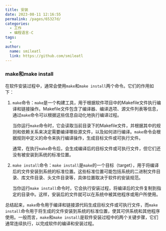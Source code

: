 ```yaml
---
title: 安装
date: 2023-08-11 12:16:55
permalink: /pages/65327d/
categories:
  - 工作
  - 编程语言-C
tags:
  - 
author: 
  name: smileatl
  link: https://github.com/smileatl
---
```

### make和make install

在软件安装过程中，通常会使用`make`和`make install`两个命令。它们的作用如下：

1. `make`命令：`make`是一个构建工具，用于根据软件项目中的Makefile文件执行编译和链接操作。Makefile文件包含了编译器、编译选项、源文件列表等信息，通过`make`命令可以根据这些信息自动化地执行编译过程。

   当你运行`make`命令时，它会读取当前目录下的Makefile文件，并根据其中的规则和依赖关系来决定需要编译哪些源文件，以及如何进行编译。`make`命令会根据规则中定义的命令来执行编译操作，生成目标文件或可执行文件。

   通常，在执行`make`命令后，会生成编译后的目标文件或可执行文件，但它们还没有被安装到系统的标准位置。

2. `make install`命令：`make install`是`make`的一个目标（target），用于将编译后的文件安装到系统的标准位置。这些标准位置可能包括系统的二进制文件目录、库文件目录、头文件目录等，具体位置取决于软件的安装规范。

   当你运行`make install`命令时，它会执行安装过程，将编译后的文件复制到指定的目录中。这样，安装后的文件就可以在系统中被其他程序或用户所使用。

总结起来，`make`命令用于编译和链接源代码生成目标文件或可执行文件，而`make install`命令用于将生成的文件安装到系统的标准位置，使其可供系统和其他程序使用。一般而言，`make`和`make install`是软件安装过程中的两个关键步骤，它们通常连续执行，以完成软件的编译和安装过程。

